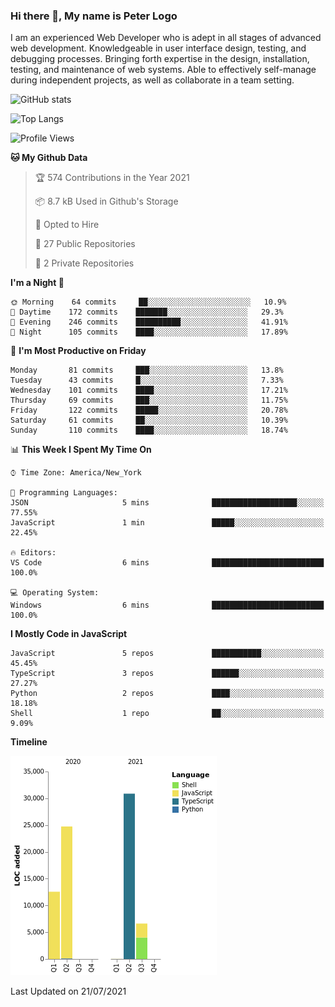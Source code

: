 ### Hi there 👋, My name is Peter Logo

I am an experienced Web Developer who is adept in all stages of advanced web development. Knowledgeable in user interface design, 
testing, and debugging processes. Bringing forth expertise in the design, installation, testing, and maintenance of web systems. 
Able to effectively self-manage during independent projects, as well as collaborate in a team setting.

![GitHub stats](https://github-readme-stats.vercel.app/api?username=peterlogo&show_icons=true&count_private=true&theme=dark)

![Top Langs](https://github-readme-stats.vercel.app/api/top-langs/?username=peterlogo&theme=dark&layout=compact&langs_count=8)

<!--START_SECTION:waka-->
![Profile Views](http://img.shields.io/badge/Profile%20Views-14-blue)

**🐱 My Github Data** 

> 🏆 574 Contributions in the Year 2021
 > 
> 📦 8.7 kB Used in Github's Storage 
 > 
> 💼 Opted to Hire
 > 
> 📜 27 Public Repositories 
 > 
> 🔑 2 Private Repositories  
 > 
**I'm a Night 🦉** 

```text
🌞 Morning    64 commits     ██░░░░░░░░░░░░░░░░░░░░░░░   10.9% 
🌆 Daytime    172 commits    ███████░░░░░░░░░░░░░░░░░░   29.3% 
🌃 Evening    246 commits    ██████████░░░░░░░░░░░░░░░   41.91% 
🌙 Night      105 commits    ████░░░░░░░░░░░░░░░░░░░░░   17.89%

```
📅 **I'm Most Productive on Friday** 

```text
Monday       81 commits     ███░░░░░░░░░░░░░░░░░░░░░░   13.8% 
Tuesday      43 commits     █░░░░░░░░░░░░░░░░░░░░░░░░   7.33% 
Wednesday    101 commits    ████░░░░░░░░░░░░░░░░░░░░░   17.21% 
Thursday     69 commits     ███░░░░░░░░░░░░░░░░░░░░░░   11.75% 
Friday       122 commits    █████░░░░░░░░░░░░░░░░░░░░   20.78% 
Saturday     61 commits     ██░░░░░░░░░░░░░░░░░░░░░░░   10.39% 
Sunday       110 commits    ████░░░░░░░░░░░░░░░░░░░░░   18.74%

```


📊 **This Week I Spent My Time On** 

```text
⌚︎ Time Zone: America/New_York

💬 Programming Languages: 
JSON                     5 mins              ███████████████████░░░░░░   77.55% 
JavaScript               1 min               █████░░░░░░░░░░░░░░░░░░░░   22.45%

🔥 Editors: 
VS Code                  6 mins              █████████████████████████   100.0%

💻 Operating System: 
Windows                  6 mins              █████████████████████████   100.0%

```

**I Mostly Code in JavaScript** 

```text
JavaScript               5 repos             ███████████░░░░░░░░░░░░░░   45.45% 
TypeScript               3 repos             ██████░░░░░░░░░░░░░░░░░░░   27.27% 
Python                   2 repos             ████░░░░░░░░░░░░░░░░░░░░░   18.18% 
Shell                    1 repo              ██░░░░░░░░░░░░░░░░░░░░░░░   9.09%

```


**Timeline**

![Chart not found](https://raw.githubusercontent.com/peterlogo/peterlogo/main/charts/bar_graph.png) 


 Last Updated on 21/07/2021
<!--END_SECTION:waka-->


